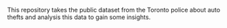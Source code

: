 This repository takes the public dataset from the Toronto police about auto thefts and analysis this data to gain some insights.
